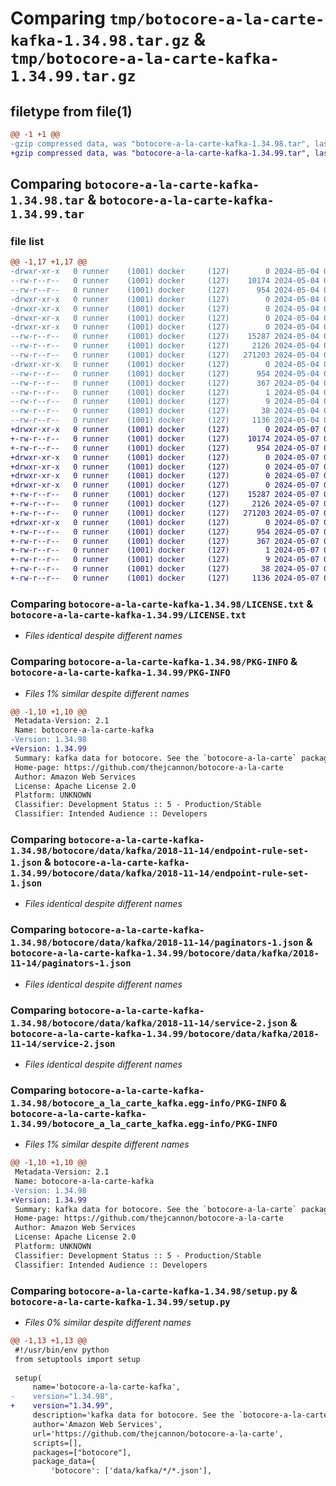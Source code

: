 # Comparing `tmp/botocore-a-la-carte-kafka-1.34.98.tar.gz` & `tmp/botocore-a-la-carte-kafka-1.34.99.tar.gz`

## filetype from file(1)

```diff
@@ -1 +1 @@
-gzip compressed data, was "botocore-a-la-carte-kafka-1.34.98.tar", last modified: Sat May  4 01:01:29 2024, max compression
+gzip compressed data, was "botocore-a-la-carte-kafka-1.34.99.tar", last modified: Tue May  7 01:02:31 2024, max compression
```

## Comparing `botocore-a-la-carte-kafka-1.34.98.tar` & `botocore-a-la-carte-kafka-1.34.99.tar`

### file list

```diff
@@ -1,17 +1,17 @@
-drwxr-xr-x   0 runner    (1001) docker     (127)        0 2024-05-04 01:01:29.842167 botocore-a-la-carte-kafka-1.34.98/
--rw-r--r--   0 runner    (1001) docker     (127)    10174 2024-05-04 01:01:29.000000 botocore-a-la-carte-kafka-1.34.98/LICENSE.txt
--rw-r--r--   0 runner    (1001) docker     (127)      954 2024-05-04 01:01:29.838167 botocore-a-la-carte-kafka-1.34.98/PKG-INFO
-drwxr-xr-x   0 runner    (1001) docker     (127)        0 2024-05-04 01:01:29.838167 botocore-a-la-carte-kafka-1.34.98/botocore/
-drwxr-xr-x   0 runner    (1001) docker     (127)        0 2024-05-04 01:01:29.838167 botocore-a-la-carte-kafka-1.34.98/botocore/data/
-drwxr-xr-x   0 runner    (1001) docker     (127)        0 2024-05-04 01:01:29.838167 botocore-a-la-carte-kafka-1.34.98/botocore/data/kafka/
-drwxr-xr-x   0 runner    (1001) docker     (127)        0 2024-05-04 01:01:29.838167 botocore-a-la-carte-kafka-1.34.98/botocore/data/kafka/2018-11-14/
--rw-r--r--   0 runner    (1001) docker     (127)    15287 2024-05-04 01:01:11.000000 botocore-a-la-carte-kafka-1.34.98/botocore/data/kafka/2018-11-14/endpoint-rule-set-1.json
--rw-r--r--   0 runner    (1001) docker     (127)     2126 2024-05-04 01:01:11.000000 botocore-a-la-carte-kafka-1.34.98/botocore/data/kafka/2018-11-14/paginators-1.json
--rw-r--r--   0 runner    (1001) docker     (127)   271203 2024-05-04 01:01:11.000000 botocore-a-la-carte-kafka-1.34.98/botocore/data/kafka/2018-11-14/service-2.json
-drwxr-xr-x   0 runner    (1001) docker     (127)        0 2024-05-04 01:01:29.838167 botocore-a-la-carte-kafka-1.34.98/botocore_a_la_carte_kafka.egg-info/
--rw-r--r--   0 runner    (1001) docker     (127)      954 2024-05-04 01:01:29.000000 botocore-a-la-carte-kafka-1.34.98/botocore_a_la_carte_kafka.egg-info/PKG-INFO
--rw-r--r--   0 runner    (1001) docker     (127)      367 2024-05-04 01:01:29.000000 botocore-a-la-carte-kafka-1.34.98/botocore_a_la_carte_kafka.egg-info/SOURCES.txt
--rw-r--r--   0 runner    (1001) docker     (127)        1 2024-05-04 01:01:29.000000 botocore-a-la-carte-kafka-1.34.98/botocore_a_la_carte_kafka.egg-info/dependency_links.txt
--rw-r--r--   0 runner    (1001) docker     (127)        9 2024-05-04 01:01:29.000000 botocore-a-la-carte-kafka-1.34.98/botocore_a_la_carte_kafka.egg-info/top_level.txt
--rw-r--r--   0 runner    (1001) docker     (127)       38 2024-05-04 01:01:29.842167 botocore-a-la-carte-kafka-1.34.98/setup.cfg
--rw-r--r--   0 runner    (1001) docker     (127)     1136 2024-05-04 01:01:29.000000 botocore-a-la-carte-kafka-1.34.98/setup.py
+drwxr-xr-x   0 runner    (1001) docker     (127)        0 2024-05-07 01:02:31.892096 botocore-a-la-carte-kafka-1.34.99/
+-rw-r--r--   0 runner    (1001) docker     (127)    10174 2024-05-07 01:02:31.000000 botocore-a-la-carte-kafka-1.34.99/LICENSE.txt
+-rw-r--r--   0 runner    (1001) docker     (127)      954 2024-05-07 01:02:31.892096 botocore-a-la-carte-kafka-1.34.99/PKG-INFO
+drwxr-xr-x   0 runner    (1001) docker     (127)        0 2024-05-07 01:02:31.892096 botocore-a-la-carte-kafka-1.34.99/botocore/
+drwxr-xr-x   0 runner    (1001) docker     (127)        0 2024-05-07 01:02:31.892096 botocore-a-la-carte-kafka-1.34.99/botocore/data/
+drwxr-xr-x   0 runner    (1001) docker     (127)        0 2024-05-07 01:02:31.892096 botocore-a-la-carte-kafka-1.34.99/botocore/data/kafka/
+drwxr-xr-x   0 runner    (1001) docker     (127)        0 2024-05-07 01:02:31.892096 botocore-a-la-carte-kafka-1.34.99/botocore/data/kafka/2018-11-14/
+-rw-r--r--   0 runner    (1001) docker     (127)    15287 2024-05-07 01:02:11.000000 botocore-a-la-carte-kafka-1.34.99/botocore/data/kafka/2018-11-14/endpoint-rule-set-1.json
+-rw-r--r--   0 runner    (1001) docker     (127)     2126 2024-05-07 01:02:11.000000 botocore-a-la-carte-kafka-1.34.99/botocore/data/kafka/2018-11-14/paginators-1.json
+-rw-r--r--   0 runner    (1001) docker     (127)   271203 2024-05-07 01:02:11.000000 botocore-a-la-carte-kafka-1.34.99/botocore/data/kafka/2018-11-14/service-2.json
+drwxr-xr-x   0 runner    (1001) docker     (127)        0 2024-05-07 01:02:31.892096 botocore-a-la-carte-kafka-1.34.99/botocore_a_la_carte_kafka.egg-info/
+-rw-r--r--   0 runner    (1001) docker     (127)      954 2024-05-07 01:02:31.000000 botocore-a-la-carte-kafka-1.34.99/botocore_a_la_carte_kafka.egg-info/PKG-INFO
+-rw-r--r--   0 runner    (1001) docker     (127)      367 2024-05-07 01:02:31.000000 botocore-a-la-carte-kafka-1.34.99/botocore_a_la_carte_kafka.egg-info/SOURCES.txt
+-rw-r--r--   0 runner    (1001) docker     (127)        1 2024-05-07 01:02:31.000000 botocore-a-la-carte-kafka-1.34.99/botocore_a_la_carte_kafka.egg-info/dependency_links.txt
+-rw-r--r--   0 runner    (1001) docker     (127)        9 2024-05-07 01:02:31.000000 botocore-a-la-carte-kafka-1.34.99/botocore_a_la_carte_kafka.egg-info/top_level.txt
+-rw-r--r--   0 runner    (1001) docker     (127)       38 2024-05-07 01:02:31.892096 botocore-a-la-carte-kafka-1.34.99/setup.cfg
+-rw-r--r--   0 runner    (1001) docker     (127)     1136 2024-05-07 01:02:31.000000 botocore-a-la-carte-kafka-1.34.99/setup.py
```

### Comparing `botocore-a-la-carte-kafka-1.34.98/LICENSE.txt` & `botocore-a-la-carte-kafka-1.34.99/LICENSE.txt`

 * *Files identical despite different names*

### Comparing `botocore-a-la-carte-kafka-1.34.98/PKG-INFO` & `botocore-a-la-carte-kafka-1.34.99/PKG-INFO`

 * *Files 1% similar despite different names*

```diff
@@ -1,10 +1,10 @@
 Metadata-Version: 2.1
 Name: botocore-a-la-carte-kafka
-Version: 1.34.98
+Version: 1.34.99
 Summary: kafka data for botocore. See the `botocore-a-la-carte` package for more info.
 Home-page: https://github.com/thejcannon/botocore-a-la-carte
 Author: Amazon Web Services
 License: Apache License 2.0
 Platform: UNKNOWN
 Classifier: Development Status :: 5 - Production/Stable
 Classifier: Intended Audience :: Developers
```

### Comparing `botocore-a-la-carte-kafka-1.34.98/botocore/data/kafka/2018-11-14/endpoint-rule-set-1.json` & `botocore-a-la-carte-kafka-1.34.99/botocore/data/kafka/2018-11-14/endpoint-rule-set-1.json`

 * *Files identical despite different names*

### Comparing `botocore-a-la-carte-kafka-1.34.98/botocore/data/kafka/2018-11-14/paginators-1.json` & `botocore-a-la-carte-kafka-1.34.99/botocore/data/kafka/2018-11-14/paginators-1.json`

 * *Files identical despite different names*

### Comparing `botocore-a-la-carte-kafka-1.34.98/botocore/data/kafka/2018-11-14/service-2.json` & `botocore-a-la-carte-kafka-1.34.99/botocore/data/kafka/2018-11-14/service-2.json`

 * *Files identical despite different names*

### Comparing `botocore-a-la-carte-kafka-1.34.98/botocore_a_la_carte_kafka.egg-info/PKG-INFO` & `botocore-a-la-carte-kafka-1.34.99/botocore_a_la_carte_kafka.egg-info/PKG-INFO`

 * *Files 1% similar despite different names*

```diff
@@ -1,10 +1,10 @@
 Metadata-Version: 2.1
 Name: botocore-a-la-carte-kafka
-Version: 1.34.98
+Version: 1.34.99
 Summary: kafka data for botocore. See the `botocore-a-la-carte` package for more info.
 Home-page: https://github.com/thejcannon/botocore-a-la-carte
 Author: Amazon Web Services
 License: Apache License 2.0
 Platform: UNKNOWN
 Classifier: Development Status :: 5 - Production/Stable
 Classifier: Intended Audience :: Developers
```

### Comparing `botocore-a-la-carte-kafka-1.34.98/setup.py` & `botocore-a-la-carte-kafka-1.34.99/setup.py`

 * *Files 0% similar despite different names*

```diff
@@ -1,13 +1,13 @@
 #!/usr/bin/env python
 from setuptools import setup
 
 setup(
     name='botocore-a-la-carte-kafka',
-    version="1.34.98",
+    version="1.34.99",
     description='kafka data for botocore. See the `botocore-a-la-carte` package for more info.',
     author='Amazon Web Services',
     url='https://github.com/thejcannon/botocore-a-la-carte',
     scripts=[],
     packages=["botocore"],
     package_data={
         'botocore': ['data/kafka/*/*.json'],
```

